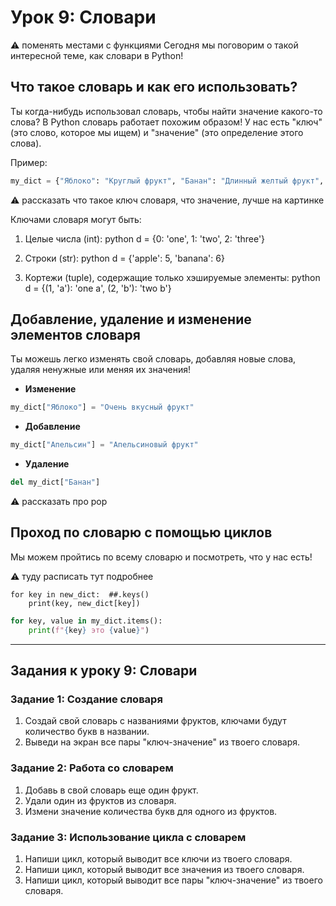 # Урок 9: Словари


⚠️ поменять местами с функциями
Сегодня мы поговорим о такой интересной теме, как словари в Python!

## Что такое словарь и как его использовать?

Ты когда-нибудь использовал словарь, чтобы найти значение какого-то слова? В Python словарь работает похожим образом! У нас есть "ключ" (это слово, которое мы ищем) и "значение" (это определение этого слова).

Пример:
```python
my_dict = {"Яблоко": "Круглый фрукт", "Банан": "Длинный желтый фрукт", "Персик": "Фрукт с косточкой внутри"}
```

⚠️ рассказать что такое ключ словаря, что значение, лучше на картинке

Ключами словаря могут быть:

1. Целые числа (int): 
python
d = {0: 'one', 1: 'two', 2: 'three'}

2. Строки (str):
python
d = {'apple': 5, 'banana': 6}

3. Кортежи (tuple), содержащие только хэшируемые элементы:
python
d = {(1, 'a'): 'one a', (2, 'b'): 'two b'}




## Добавление, удаление и изменение элементов словаря

Ты можешь легко изменять свой словарь, добавляя новые слова, удаляя ненужные или меняя их значения!

- **Изменение**  
```python
my_dict["Яблоко"] = "Очень вкусный фрукт"
```

- **Добавление**  
```python
my_dict["Апельсин"] = "Апельсиновый фрукт"
```

- **Удаление**  
```python
del my_dict["Банан"]
```

⚠️ рассказать про pop


## Проход по словарю с помощью циклов

Мы можем пройтись по всему словарю и посмотреть, что у нас есть!

⚠️ туду расписать тут подробнее
```
for key in new_dict:  ##.keys()
    print(key, new_dict[key])
```

```python
for key, value in my_dict.items():
    print(f"{key} это {value}")
```



---

## Задания к уроку 9: Словари

### Задание 1: Создание словаря
1. Создай свой словарь с названиями фруктов, ключами будут количество букв в названии.
2. Выведи на экран все пары "ключ-значение" из твоего словаря.

### Задание 2: Работа со словарем
1. Добавь в свой словарь еще один фрукт.
2. Удали один из фруктов из словаря.
3. Измени значение количества букв для одного из фруктов.

### Задание 3: Использование цикла с словарем
1. Напиши цикл, который выводит все ключи из твоего словаря.
2. Напиши цикл, который выводит все значения из твоего словаря.
3. Напиши цикл, который выводит все пары "ключ-значение" из твоего словаря.

